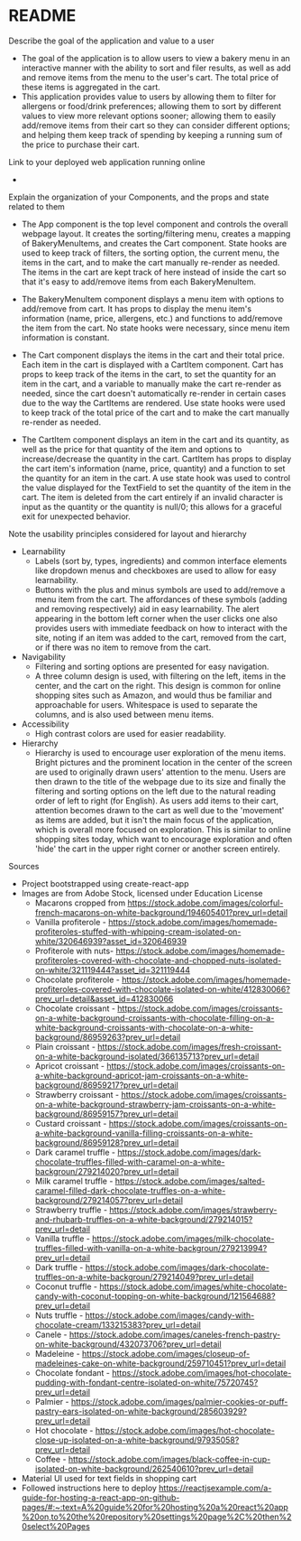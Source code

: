 # README

Describe the goal of the application and value to a user

- The goal of the application is to allow users to view a bakery menu in an interactive manner with the ability to sort and filer results, as well as add and remove items from the menu to the user's cart. The total price of these items is aggregated in the cart.
- This application provides value to users by allowing them to filter for allergens or food/drink preferences; allowing them to sort by different values to view more relevant options sooner; allowing them to easily add/remove items from their cart so they can consider different options; and helping them keep track of spending by keeping a running sum of the price to purchase their cart.

Link to your deployed web application running online

-

Explain the organization of your Components, and the props and state related to them

- The App component is the top level component and controls the overall webpage layout. It creates the sorting/filtering menu, creates a mapping of BakeryMenuItems, and creates the Cart component. State hooks are used to keep track of filters, the sorting option, the current menu, the items in the cart, and to make the cart manually re-render as needed. The items in the cart are kept track of here instead of inside the cart so that it's easy to add/remove items from each BakeryMenuItem.

- The BakeryMenuItem component displays a menu item with options to add/remove from cart. It has props to display the menu item's information (name, price, allergens, etc.) and functions to add/remove the item from the cart. No state hooks were necessary, since menu item information is constant.

- The Cart component displays the items in the cart and their total price. Each item in the cart is displayed with a CartItem component. Cart has props to keep track of the items in the cart, to set the quantity for an item in the cart, and a variable to manually make the cart re-render as needed, since the cart doesn't automatically re-render in certain cases due to the way the CartItems are rendered. Use state hooks were used to keep track of the total price of the cart and to make the cart manually re-render as needed.

- The CartItem component displays an item in the cart and its quantity, as well as the price for that quantity of the item and options to increase/decrease the quantity in the cart. CartItem has props to display the cart item's information (name, price, quantity) and a function to set the quantity for an item in the cart. A use state hook was used to control the value displayed for the TextField to set the quantity of the item in the cart. The item is deleted from the cart entirely if an invalid character is input as the quantity or the quantity is null/0; this allows for a graceful exit for unexpected behavior.

Note the usability principles considered for layout and hierarchy

- Learnability
  - Labels (sort by, types, ingredients) and common interface elements like dropdown menus and checkboxes are used to allow for easy learnability.
  - Buttons with the plus and minus symbols are used to add/remove a menu item from the cart. The affordances of these symbols (adding and removing respectively) aid in easy learnability. The alert appearing in the bottom left corner when the user clicks one also provides users with immediate feedback on how to interact with the site, noting if an item was added to the cart, removed from the cart, or if there was no item to remove from the cart.
- Navigability
  - Filtering and sorting options are presented for easy navigation.
  - A three column design is used, with filtering on the left, items in the center, and the cart on the right. This design is common for online shopping sites such as Amazon, and would thus be familiar and approachable for users. Whitespace is used to separate the columns, and is also used between menu items.
- Accessibility
  - High contrast colors are used for easier readability.
- Hierarchy
  - Hierarchy is used to encourage user exploration of the menu items. Bright pictures and the prominent location in the center of the screen are used to originally drawn users' attention to the menu. Users are then drawn to the title of the webpage due to its size and finally the filtering and sorting options on the left due to the natural reading order of left to right (for English). As users add items to their cart, attention becomes drawn to the cart as well due to the 'movement' as items are added, but it isn't the main focus of the application, which is overall more focused on exploration. This is similar to online shopping sites today, which want to encourage exploration and often 'hide' the cart in the upper right corner or another screen entirely.

Sources

- Project bootstrapped using create-react-app
- Images are from Adobe Stock, licensed under Education License
  - Macarons cropped from https://stock.adobe.com/images/colorful-french-macarons-on-white-background/194605401?prev_url=detail
  - Vanilla profiterole - https://stock.adobe.com/images/homemade-profiteroles-stuffed-with-whipping-cream-isolated-on-white/320646939?asset_id=320646939
  - Profiterole with nuts- https://stock.adobe.com/images/homemade-profiteroles-covered-with-chocolate-and-chopped-nuts-isolated-on-white/321119444?asset_id=321119444
  - Chocolate profiterole - https://stock.adobe.com/images/homemade-profiteroles-covered-with-chocolate-isolated-on-white/412830066?prev_url=detail&asset_id=412830066
  - Chocolate croissant - https://stock.adobe.com/images/croissants-on-a-white-background-croissants-with-chocolate-filling-on-a-white-background-croissants-with-chocolate-on-a-white-background/86959263?prev_url=detail
  - Plain croissant - https://stock.adobe.com/images/fresh-croissant-on-a-white-background-isolated/366135713?prev_url=detail
  - Apricot croissant - https://stock.adobe.com/images/croissants-on-a-white-background-apricot-jam-croissants-on-a-white-background/86959217?prev_url=detail
  - Strawberry croissant - https://stock.adobe.com/images/croissants-on-a-white-background-strawberry-jam-croissants-on-a-white-background/86959157?prev_url=detail
  - Custard croissant - https://stock.adobe.com/images/croissants-on-a-white-background-vanilla-filling-croissants-on-a-white-background/86959128?prev_url=detail
  - Dark caramel truffle - https://stock.adobe.com/images/dark-chocolate-truffles-filled-with-caramel-on-a-white-backgroun/279214020?prev_url=detail
  - Milk caramel truffle - https://stock.adobe.com/images/salted-caramel-filled-dark-chocolate-truffles-on-a-white-background/279214057?prev_url=detail
  - Strawberry truffle - https://stock.adobe.com/images/strawberry-and-rhubarb-truffles-on-a-white-background/279214015?prev_url=detail
  - Vanilla truffle - https://stock.adobe.com/images/milk-chocolate-truffles-filled-with-vanilla-on-a-white-backgroun/279213994?prev_url=detail
  - Dark truffle - https://stock.adobe.com/images/dark-chocolate-truffles-on-a-white-backgroun/279214049?prev_url=detail
  - Coconut truffle - https://stock.adobe.com/images/white-chocolate-candy-with-coconut-topping-on-white-background/121564688?prev_url=detail
  - Nuts truffle - https://stock.adobe.com/images/candy-with-chocolate-cream/133215383?prev_url=detail
  - Canele - https://stock.adobe.com/images/caneles-french-pastry-on-white-background/432073706?prev_url=detail
  - Madeleine - https://stock.adobe.com/images/closeup-of-madeleines-cake-on-white-background/259710451?prev_url=detail
  - Chocolate fondant - https://stock.adobe.com/images/hot-chocolate-pudding-with-fondant-centre-isolated-on-white/75720745?prev_url=detail
  - Palmier - https://stock.adobe.com/images/palmier-cookies-or-puff-pastry-ears-isolated-on-white-background/285603929?prev_url=detail
  - Hot chocolate - https://stock.adobe.com/images/hot-chocolate-close-up-isolated-on-a-white-background/97935058?prev_url=detail
  - Coffee - https://stock.adobe.com/images/black-coffee-in-cup-isolated-on-white-background/262540610?prev_url=detail
- Material UI used for text fields in shopping cart
- Followed instructions here to deploy https://reactjsexample.com/a-guide-for-hosting-a-react-app-on-github-pages/#:~:text=A%20guide%20for%20hosting%20a%20react%20app%20on,to%20the%20repository%20settings%20page%2C%20then%20select%20Pages

